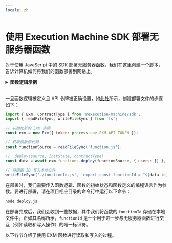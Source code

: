 ```yaml
---
locale: zh
---
```

# 使用 Execution Machine SDK 部署无服务器函数

对于使用 JavaScript 中的 SDK 部署无服务器函数，我们在这里创建一个脚本，告诉计算机如何将我们的函数部署到网络上。

<details>
<summary><strong>函数逻辑示例</strong></summary>

在安装了我们需要的包之后，我们需要一个在项目中定义函数逻辑的文件。

<CodeGroup>
  <CodeGroupItem title="function.js">

```js
export async function handle(state, action) {
    state.counter++;
    return { state };
}
```

  </CodeGroupItem>
</CodeGroup>

定义函数的语法基于 SmartWeave 在 JavaScript 中为智能合约实现的标准。每个函数都有一个 `state`，它是一个 JSON 对象，其中存储了值，并且有 `actions` 用于与这些值进行交互。

上述函数向一个用户数组中添加名称，可以使用以下代码完成：

```js
state.users.push(action.input.name);
```

在部署函数时，我们初始化了一个空数组，命名为 `users`，它在读取和写入调用期间帮助函数来识别此状态变量（函数状态中存储的变量）。在初始化时，`state` 如下所示：

```js
{ users: [] }
```

此外，在向函数写入时，我们使用名为 `name` 的键来帮助函数识别我们正在输入的值。在处理多个值时，这两个定义变得更为重要。
</details>
<br/>

一旦函数逻辑被定义且 API 令牌被正确设置，如[此处](../api.md)所示，创建部署文件的步骤如下：

<CodeGroup>
  <CodeGroupItem title="deploy.js">

```js
import { Exm, ContractType } from '@execution-machine/sdk';
import { readFileSync, writeFileSync } from 'fs';

// 初始化新的 EXM 实例
const exm = new Exm({ token: process.env.EXM_API_TOKEN });

// 获取函数源代码
const functionSource = readFileSync('function.js');

// .deploy(source, initState, contractType)
const data = await exm.functions.deploy(functionSource, { users: [] }, ContractType.JS);

// 将函数 ID 写入本地文件
writeFileSync('./functionId.js', `export const functionId = "${data.id}"`)
```

  </CodeGroupItem>
</CodeGroup>

在部署时，我们需要传入函数逻辑、函数的初始状态和函数定义的编程语言作为参数。要进行部署，请在项目相应目录的命令行中运行以下命令：

```bash
node deploy.js
```

在部署完成后，我们会收到一些数据，其中我们将函数的 `functionId` 存储在本地文件中。正如其名称所示，`functionId` 是一个用于进一步与无服务器函数进行交互（例如读取和写入操作）的唯一标识符。

以下各节介绍了使用 EXM 函数进行读取和写入的过程。